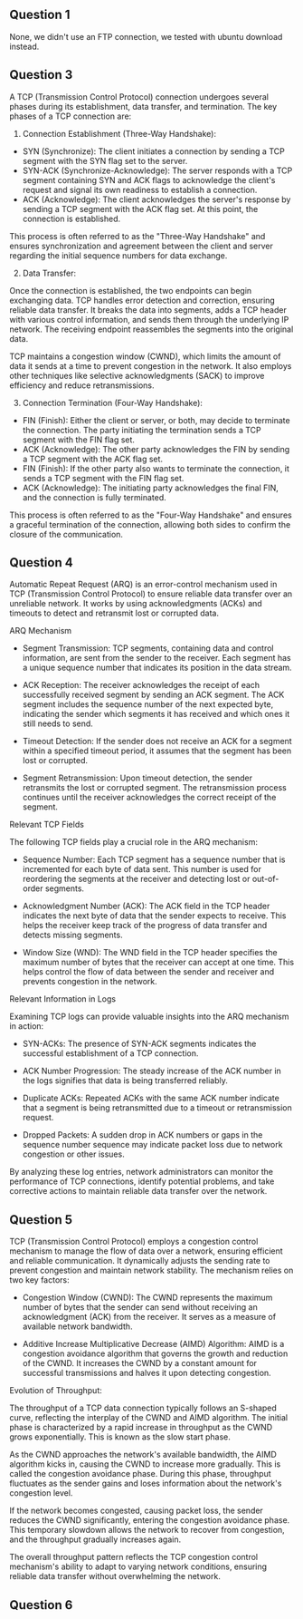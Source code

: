 ## Question 1

None, we didn't use an FTP connection, we tested with ubuntu download instead.

## Question 3

A TCP (Transmission Control Protocol) connection undergoes several phases during its establishment, data transfer, and termination. The key phases of a TCP connection are:

1. Connection Establishment (Three-Way Handshake):

* SYN (Synchronize): The client initiates a connection by sending a TCP segment with the SYN flag set to the server.
* SYN-ACK (Synchronize-Acknowledge): The server responds with a TCP segment containing SYN and ACK flags to acknowledge the client's request and signal its own readiness to establish a connection.
* ACK (Acknowledge): The client acknowledges the server's response by sending a TCP segment with the ACK flag set. At this point, the connection is established.

This process is often referred to as the "Three-Way Handshake" and ensures synchronization and agreement between the client and server regarding the initial sequence numbers for data exchange.

2. Data Transfer:

Once the connection is established, the two endpoints can begin exchanging data. TCP handles error detection and correction, ensuring reliable data transfer. It breaks the data into segments, adds a TCP header with various control information, and sends them through the underlying IP network. The receiving endpoint reassembles the segments into the original data.

TCP maintains a congestion window (CWND), which limits the amount of data it sends at a time to prevent congestion in the network. It also employs other techniques like selective acknowledgments (SACK) to improve efficiency and reduce retransmissions.

3. Connection Termination (Four-Way Handshake):

* FIN (Finish): Either the client or server, or both, may decide to terminate the connection. The party initiating the termination sends a TCP segment with the FIN flag set.
* ACK (Acknowledge): The other party acknowledges the FIN by sending a TCP segment with the ACK flag set.
* FIN (Finish): If the other party also wants to terminate the connection, it sends a TCP segment with the FIN flag set.
* ACK (Acknowledge): The initiating party acknowledges the final FIN, and the connection is fully terminated.

This process is often referred to as the "Four-Way Handshake" and ensures a graceful termination of the connection, allowing both sides to confirm the closure of the communication.

## Question 4


Automatic Repeat Request (ARQ) is an error-control mechanism used in TCP (Transmission Control Protocol) to ensure reliable data transfer over an unreliable network. It works by using acknowledgments (ACKs) and timeouts to detect and retransmit lost or corrupted data.

ARQ Mechanism

* Segment Transmission: TCP segments, containing data and control information, are sent from the sender to the receiver. Each segment has a unique sequence number that indicates its position in the data stream.

* ACK Reception: The receiver acknowledges the receipt of each successfully received segment by sending an ACK segment. The ACK segment includes the sequence number of the next expected byte, indicating the sender which segments it has received and which ones it still needs to send.

* Timeout Detection: If the sender does not receive an ACK for a segment within a specified timeout period, it assumes that the segment has been lost or corrupted.

* Segment Retransmission: Upon timeout detection, the sender retransmits the lost or corrupted segment. The retransmission process continues until the receiver acknowledges the correct receipt of the segment.

Relevant TCP Fields

The following TCP fields play a crucial role in the ARQ mechanism:

* Sequence Number: Each TCP segment has a sequence number that is incremented for each byte of data sent. This number is used for reordering the segments at the receiver and detecting lost or out-of-order segments.

* Acknowledgment Number (ACK): The ACK field in the TCP header indicates the next byte of data that the sender expects to receive. This helps the receiver keep track of the progress of data transfer and detects missing segments.

* Window Size (WND): The WND field in the TCP header specifies the maximum number of bytes that the receiver can accept at one time. This helps control the flow of data between the sender and receiver and prevents congestion in the network.

Relevant Information in Logs

Examining TCP logs can provide valuable insights into the ARQ mechanism in action:

* SYN-ACKs: The presence of SYN-ACK segments indicates the successful establishment of a TCP connection.

* ACK Number Progression: The steady increase of the ACK number in the logs signifies that data is being transferred reliably.

* Duplicate ACKs: Repeated ACKs with the same ACK number indicate that a segment is being retransmitted due to a timeout or retransmission request.

* Dropped Packets: A sudden drop in ACK numbers or gaps in the sequence number sequence may indicate packet loss due to network congestion or other issues.

By analyzing these log entries, network administrators can monitor the performance of TCP connections, identify potential problems, and take corrective actions to maintain reliable data transfer over the network.

## Question 5


TCP (Transmission Control Protocol) employs a congestion control mechanism to manage the flow of data over a network, ensuring efficient and reliable communication. It dynamically adjusts the sending rate to prevent congestion and maintain network stability. The mechanism relies on two key factors:

* Congestion Window (CWND): The CWND represents the maximum number of bytes that the sender can send without receiving an acknowledgment (ACK) from the receiver. It serves as a measure of available network bandwidth.

* Additive Increase Multiplicative Decrease (AIMD) Algorithm: AIMD is a congestion avoidance algorithm that governs the growth and reduction of the CWND. It increases the CWND by a constant amount for successful transmissions and halves it upon detecting congestion.

Evolution of Throughput:

The throughput of a TCP data connection typically follows an S-shaped curve, reflecting the interplay of the CWND and AIMD algorithm. The initial phase is characterized by a rapid increase in throughput as the CWND grows exponentially. This is known as the slow start phase.

As the CWND approaches the network's available bandwidth, the AIMD algorithm kicks in, causing the CWND to increase more gradually. This is called the congestion avoidance phase. During this phase, throughput fluctuates as the sender gains and loses information about the network's congestion level.

If the network becomes congested, causing packet loss, the sender reduces the CWND significantly, entering the congestion avoidance phase. This temporary slowdown allows the network to recover from congestion, and the throughput gradually increases again.

The overall throughput pattern reflects the TCP congestion control mechanism's ability to adapt to varying network conditions, ensuring reliable data transfer without overwhelming the network.
## Question 6


